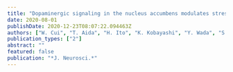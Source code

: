 ```yaml
---
title: "Dopaminergic signaling in the nucleus accumbens modulates stress-coping strategies during inescapable stress"
date: 2020-08-01
publishDate: 2020-12-23T08:07:22.094463Z
authors: ["W. Cui", "T. Aida", "H. Ito", "K. Kobayashi", "Y. Wada", "S. Kato", "T. Nakano", "M. Zhu", "K. Isa", "K. Kobayashi", "T. Isa", "K. Tanaka", "H. Aizawa"]
publication_types: ["2"]
abstract: ""
featured: false
publication: "*J. Neurosci.*"
---
```


